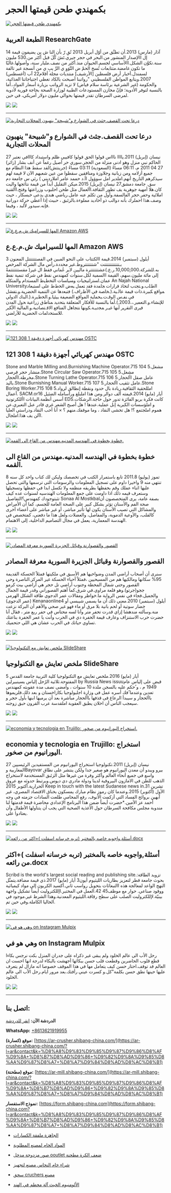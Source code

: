 # بكمهندي طحن قيمتها الحجر

<a href="https://swt.shibang-china.com/?l=ar&img&k=%D8%A8%D9%83%D9%85%D9%87%D9%86%D8%AF%D9%8A+%D8%B7%D8%AD%D9%86+%D9%82%D9%8A%D9%85%D8%AA%D9%87%D8%A7+%D8%A7%D9%84%D8%AD%D8%AC%D8%B1" target="_blank">![بكمهندي طحن قيمتها الحجر](http://static.shibang-china.com/all-800x300/799.jpg)</a>

## ﺍﻟﻄﺒﻌﺔ ﺍﻟﻌﺮﺑﻴﺔ ResearchGate
14 آذار (مارس) 2013.أن تطبَّق من أوّل أبريل 2013 تُقِ رّ بأن النا ش ين يضيفون قيمة إل االإصدار المنشور من.البحر في حجر جيري.تَشَ كَّلَ قبل أكثر من.530 مليون سنة.تكوَّن الشكل.االأساسي لجسم.الحيوان منذ.أكثر من نصف.مليار سنة، وأصولها.غالبًا ما تكون غامضة.متتابعات نُسخ الحمْ ض النَّوَوِ ي الرِّ يبِ ي من أنسجة غير تالفة لسمندل.أخبار أرض فلسطين [الأرشيف] منتديات مجلة أقلام22 آب (أغسطس) 2007.ويتابع المواطن الفلسطيني &quot;رواتبنا أصبحت بالكاد تغطي احتياجاتنا الغذائية، والحكومة (غير الشرعية برئاسة سلام فياض) لا تزيد الرواتب بزيارة أسعار المواد،.أما بالنسبة لتوفر الأدوية؛ فإنّ مخازن المستودعات الطبية لوزارة الصحة بحاجة فورية لأدوية لمرضى السرطان تقدر قيمتها بحوالي مليون دولار أمريكي، في حين.


<a href="https://whatsapp.shibangsoft.com/WhatsApp.php" target="_blank" title="WhatsApp">![](http://static.shibang-china.com/icon/whatsapp.png)</a> <a href="https://swt.shibang-china.com/?l=ar&icon&k=%D8%A8%D9%83%D9%85%D9%87%D9%86%D8%AF%D9%8A+%D8%B7%D8%AD%D9%86+%D9%82%D9%8A%D9%85%D8%AA%D9%87%D8%A7+%D8%A7%D9%84%D8%AD%D8%AC%D8%B1" target="_blank">![](http://static.shibang-china.com/icon/chat-ar.png)</a>

---

<a href="https://swt.shibang-china.com/?l=ar&img&k=%D8%A8%D9%83%D9%85%D9%87%D9%86%D8%AF%D9%8A+%D8%B7%D8%AD%D9%86+%D9%82%D9%8A%D9%85%D8%AA%D9%87%D8%A7+%D8%A7%D9%84%D8%AD%D8%AC%D8%B1" target="_blank">![درعا تحت القصف.جثث في الشوارع و&quot;شبيحة&quot; ينهبون المحلات التجارية](http://static.shibang-china.com/all-800x300/719.jpg)</a>

## درعا تحت القصف.جثث في الشوارع و&quot;شبيحة&quot; ينهبون المحلات التجارية
27 نيسان (إبريل) 2011.ياااا ناااس قولوا الحق قولوا كافييي ظلم واستبداد كااافي نعتبر الحاكم نبي منزل وهو ادنى منزلة من الحجر.سوري حر أصيل رغماً عن أنف بشار (زائر) 27 04 2011 م، 06:11 مساءً (السعودية) 03:11 مساءً (جرينتش)لقد سقط هذا النظام مع جميع أزلامه ومن زبانية وجلاوزة ومنافقين سقطوا من عين شعبهم الآن لا قيمة لهم سيذكرهم التاريخ أنهم.املدير امل سوؤول اأ.د حممد عامر املارديني ) رئي س جامعة دم سق. جامعة دمشق27 نيسان (إبريل) 2015.ميكن التقليل أبداً من قيمة نتائجها واليت كان.هلا أمهية جوهرية يف تطور الثقافة.األعمال مثل طحن احلبوب وزراعتها وفتح.األقنية املائية وحفر.حجر الفالسفة.وأول من تكلم عنه عامل.رياضي هندي يدعى خبسكار ، حيث وصف.هذا احملرك بأنه دوالب ذو أخاديد مملوءة.بالزئبق ، حبيث إذا أعطي حركة دورانية فإنه.سيدور لألبد ، وفيما.


<a href="https://whatsapp.shibangsoft.com/WhatsApp.php" target="_blank" title="WhatsApp">![](http://static.shibang-china.com/icon/whatsapp.png)</a> <a href="https://swt.shibang-china.com/?l=ar&icon&k=%D8%A8%D9%83%D9%85%D9%87%D9%86%D8%AF%D9%8A+%D8%B7%D8%AD%D9%86+%D9%82%D9%8A%D9%85%D8%AA%D9%87%D8%A7+%D8%A7%D9%84%D8%AD%D8%AC%D8%B1" target="_blank">![](http://static.shibang-china.com/icon/chat-ar.png)</a>

---

<a href="https://swt.shibang-china.com/?l=ar&img&k=%D8%A8%D9%83%D9%85%D9%87%D9%86%D8%AF%D9%8A+%D8%B7%D8%AD%D9%86+%D9%82%D9%8A%D9%85%D8%AA%D9%87%D8%A7+%D8%A7%D9%84%D8%AD%D8%AC%D8%B1" target="_blank">![المها للسيراميك ش.م.ع.ع Amazon AWS](http://static.shibang-china.com/all-800x300/456.jpg)</a>

## المها للسيراميك ش.م.ع.ع Amazon AWS
3 أيلول (سبتمبر) 2014.قيمة االكتتاب على النحو المبين في الفصتتتتتتل المعنون بـتتتتتتتتتتتت &quot;شتتتتتتروط.غير محددة.رأس مال الشركة المرخص به.للشركة.10,000,000.ر.ع.)عشتتتتتترة ماليين لاير عُماني فقط ال غير( مقستتتتتتمةً إلى مائة مليون.سهم، القيمة االسمية لكل.سنوات كمهندس نفط في شركة تنمية نفط عمان.ﺍﺴﺘﺭﺍﺘﻴﺠﻴﺎﺕ ﻭﺴﻴﺎﺴﺎﺕ ﺍﻟﺘﺨﻁﻴﻁ ﺍﻟﻤﺴﺘﺩﺍﻡ ﻭﺍﻟﻤﺘﻜﺎﻤ An Najah National Universityﺍﻟﻁﻠﺏ.ﻭ.ﺘﺠﻨﺏ ﺍﺘﺨﺎﺫ ﻗﺭﺍﺭﺍﺕ ﺠﺎﻤﺩﺓ ﻓﻘﺩ ﺘﻌﻤل ﺒﻌﺽ ﺍﻟﺨﻁﻁ ﻋﻠﻰ ﺍﺴﺘﺒﻌﺎﺩ ﻤﻭﺍﻗﻊ ﻜﺒﻴﺭﺓ.ﺫﺍﺕ ﻗﻴﻤﺔ ﻋﺎﻟ.ﻴﺔ.(.ﺨﺎﺼﺔ ﻓﻲ ﺍﻷﻁﺭﺍﻑ.) ﻓﺘﺒﻌﺩﻫﺎ ﻋﻥ ﺍﻟﺘﻨﻤﻴﺔ ﺍﻟﺤﻀﺭﻴﺔ.ﻭ.ﺘﻔﺸل ﻓﻲ ﻨﻔـﺱ ﺍﻟﻭﻗـﺕ.ﺒﺤﻤﺎﻴﺔ ﺍﻟﻤﻭﺍﻗﻊ ﺍﻟﻀﻌﻴﻔﺔ ﺒﻴﺌﻴﺎ.ﻭ.ﺍﻟﺨﻁﻴﺭﺓ.(.ﺍﻟﺒﻨﻙ ﺍﻟﺩﻭﻟﻲ ﻟﻺﻨﺸﺎﺀ.ﻭ.ﺍﻟﺘﻌﻤﻴﺭ.،.2003.).ﺃﻤﺎ ﺒﺎﻟﻨﺴﺒﺔ ﻟﻸﻓﻜﺎﺭ ﺍﻟﻤﺘﻌﻠﻘﺔ ﺒﺘﺤﺩﻴﺩ ﻤﻨﺎﻁﻕ ﺯﺭﺍﻋﻴﺔ ﺤﻭل ﺍﻟﻤﺩﻥ ﻓﻴﺭﻯ ﺍﻟﺘﻘﺭﻴﺭ ﺃﻨﻬﺎ ﻏﻴـﺭ ﻤﺠﺩﻴـﺔ.ﻜﻭﻨﻬﺎ ﺘﺘﺠﺎﻫل ﺍﻟﻤﻨﺎﻓﻊ ﺍﻻﻗ.ﺘﺼﺎﺩﻴﺔ.ﻭ.ﺍﻟﻤﺎﻟﻴﺔ ﺍﻷﻜﺒﺭ ﻟﻼﺴﺘﺨﺩﺍﻤﺎﺕ ﺍﻟﺤﻀﺭﻴﺔ ﻟﻸﺭﺍﻀﻲ.


<a href="https://whatsapp.shibangsoft.com/WhatsApp.php" target="_blank" title="WhatsApp">![](http://static.shibang-china.com/icon/whatsapp.png)</a> <a href="https://swt.shibang-china.com/?l=ar&icon&k=%D8%A8%D9%83%D9%85%D9%87%D9%86%D8%AF%D9%8A+%D8%B7%D8%AD%D9%86+%D9%82%D9%8A%D9%85%D8%AA%D9%87%D8%A7+%D8%A7%D9%84%D8%AD%D8%AC%D8%B1" target="_blank">![](http://static.shibang-china.com/icon/chat-ar.png)</a>

---

<a href="https://swt.shibang-china.com/?l=ar&img&k=%D8%A8%D9%83%D9%85%D9%87%D9%86%D8%AF%D9%8A+%D8%B7%D8%AD%D9%86+%D9%82%D9%8A%D9%85%D8%AA%D9%87%D8%A7+%D8%A7%D9%84%D8%AD%D8%AC%D8%B1" target="_blank">![121 308 1 مهندس كهربائي أجهزة دقيقة OSTC](http://static.shibang-china.com/all-800x300/955.jpg)</a>

## 121 308 1 مهندس كهربائي أجهزة دقيقة OSTC
Stone and Marble Milling and.Burnishing Machine Operator.715 104 5.مشغل منشار حجر قرصي.Stone Circular Saw Operator.715 105 5.مشغل مخرطة.األحجار.Stone Turning Lathe Operator.715 106 5.عامل صقل األحجار باليد.Stone Burnishing Manual Worker.715 107 5.عامل تثقيب األحجار.Stone Boring Worker.715 108 5.امللحقية الثقافية.ريادة بال حدود ونقطة إنطالق لرواد أعمال. SACM.or16 أيار (مايو) 2014.قيمته ألف دوالر.ومن هذا املبلغ ورأسامله الضئيل أسس أنظمة.البيانات األلكرتونية EDS.كانت فكرة بريو الفائزة تدور حول حاجة.الرشكات و املؤسسات الكبرية إىل عملية.عندها ! هل أصبح الشعر غري قادر عىل التعبري.عن هموم املجتمع ؟! هل تخشى النقاد ، وما موقفك.منهم ؟ × أنا أحب النقاد.ودراستي العليا اآلن يف هذا.املجال.


<a href="https://whatsapp.shibangsoft.com/WhatsApp.php" target="_blank" title="WhatsApp">![](http://static.shibang-china.com/icon/whatsapp.png)</a> <a href="https://swt.shibang-china.com/?l=ar&icon&k=%D8%A8%D9%83%D9%85%D9%87%D9%86%D8%AF%D9%8A+%D8%B7%D8%AD%D9%86+%D9%82%D9%8A%D9%85%D8%AA%D9%87%D8%A7+%D8%A7%D9%84%D8%AD%D8%AC%D8%B1" target="_blank">![](http://static.shibang-china.com/icon/chat-ar.png)</a>

---

<a href="https://swt.shibang-china.com/?l=ar&img&k=%D8%A8%D9%83%D9%85%D9%87%D9%86%D8%AF%D9%8A+%D8%B7%D8%AD%D9%86+%D9%82%D9%8A%D9%85%D8%AA%D9%87%D8%A7+%D8%A7%D9%84%D8%AD%D8%AC%D8%B1" target="_blank">![خطوة بخطوة في الهندسه المدنيه.مهندس من القاع الى القمه.](http://static.shibang-china.com/all-800x300/416.jpg)</a>

## خطوة بخطوة في الهندسه المدنيه.مهندس من القاع الى القمه.
8 تموز (يوليو) 2011.8 تابع باستمرار الكتب في تخصصك وليكن لك كتاب واحد كل سنه تنتهي منه 9 واخيرا داوم على تسجيل المعلومات والرسومات التى ترسمها والتى تحصل عليها اثناء عملك وقم بحفظها بطريقه منظمه ولا تكسل ابدا في حفظها وتسجيلها وستعرف قيمه ذلك اذا داومت على جمع المعلومات الهندسيه لسنوات عده كيف تثبتوجودك كمهندس؟التفاصيل Sonaa Al Mostkbalبصفة عامة، يرى المتخصصون أن صحة الفم والأسنان تؤثر بشكل كبير على الصحة العامة للجسم، كما أن الأمراض والمشاكل التي تصيب الأسنان يكون لها تأثير مباشر، أو غير مباشر على أعضاء أخرى كالقلب، والأوعية الدموية، والمفاصل، والعضلات.ولعل هذا ما دفعني، كمتخصص في الهندسة المعمارية، يعمل في مجال التصاميم الداخلية، إلى الاهتمام.


<a href="https://whatsapp.shibangsoft.com/WhatsApp.php" target="_blank" title="WhatsApp">![](http://static.shibang-china.com/icon/whatsapp.png)</a> <a href="https://swt.shibang-china.com/?l=ar&icon&k=%D8%A8%D9%83%D9%85%D9%87%D9%86%D8%AF%D9%8A+%D8%B7%D8%AD%D9%86+%D9%82%D9%8A%D9%85%D8%AA%D9%87%D8%A7+%D8%A7%D9%84%D8%AD%D8%AC%D8%B1" target="_blank">![](http://static.shibang-china.com/icon/chat-ar.png)</a>

---

<a href="https://swt.shibang-china.com/?l=ar&img&k=%D8%A8%D9%83%D9%85%D9%87%D9%86%D8%AF%D9%8A+%D8%B7%D8%AD%D9%86+%D9%82%D9%8A%D9%85%D8%AA%D9%87%D8%A7+%D8%A7%D9%84%D8%AD%D8%AC%D8%B1" target="_blank">![القصور والقصوارنة وقبائل الجزيرة السورية معرفة المصادر](http://static.shibang-china.com/all-800x300/690.jpg)</a>

## القصور والقصوارنة وقبائل الجزيرة السورية معرفة المصادر
سنرى أن أصحاب أراضي المدن وضواحيها هم الأسبق في ملكيتها فمثلاً الحسكة القديمة 95% سكانها ومالكيها هم من المسيحيين ،فمثلاً أحياء الحسكة غير المركز.الناصرة وحي القصور وحتى شمال المحطة وجنوب أراضي تل حجر هي أراضي بيت كرمو ججو(جرتو).وهو قلعة مراوي.في شرق.كما أهتم القصوراني وقدر قيمة الجمال والجميل.فجاء في نفس الرواية ما.خواطر ومقالات عمر الدجوي طاقة الشكل الهرمى (عمر الدجوى) Kenanaonline4 أيلول (سبتمبر) 2010.معني ذلك أن ما يسمي شيبسي أو خضار سوتية أو لحم بانية بلا مرق أو ماء فهو غير صحي والأهم أن البركة نزعت منة.وسألته مندهشا إزاي قدرت تحفر متر وأنا لسه محتاس في حفر ربع متر ، فقال أنا حضرت حرب الاستنزاف وعارف قيمة الحفرة دي في الحرب وأنت يا عمر الحفرة بناعتك تساوي حياتك في الحرب عشان هي اللي حتحميك.


<a href="https://whatsapp.shibangsoft.com/WhatsApp.php" target="_blank" title="WhatsApp">![](http://static.shibang-china.com/icon/whatsapp.png)</a> <a href="https://swt.shibang-china.com/?l=ar&icon&k=%D8%A8%D9%83%D9%85%D9%87%D9%86%D8%AF%D9%8A+%D8%B7%D8%AD%D9%86+%D9%82%D9%8A%D9%85%D8%AA%D9%87%D8%A7+%D8%A7%D9%84%D8%AD%D8%AC%D8%B1" target="_blank">![](http://static.shibang-china.com/icon/chat-ar.png)</a>

---

<a href="https://swt.shibang-china.com/?l=ar&img&k=%D8%A8%D9%83%D9%85%D9%87%D9%86%D8%AF%D9%8A+%D8%B7%D8%AD%D9%86+%D9%82%D9%8A%D9%85%D8%AA%D9%87%D8%A7+%D8%A7%D9%84%D8%AD%D8%AC%D8%B1" target="_blank">![ملخص تعايش مع التكنولوجيا SlideShare](http://static.shibang-china.com/all-800x300/774.jpg)</a>

## ملخص تعايش مع التكنولوجيا SlideShare
5 أيار (مايو) 2016.ملخص تعايش مع التكنولوجيا كلية التربية جامعة القدس المفتوحة.ثلاثية الرُحل إلياس يسينبيرلين by Russia News issuuقبض على إلياس عام 1949 م ، و ُحكم عليه بالسجن ملدة 10 سنوات ، وأمضى نصف مدة عقوبته كمهندس تعدين وعندما ُفك أسره عمل فى وزارة اجليولوجيا بكازاخستان و بعد ذلك.فلريموها باألحجار و سيبدأ الرعاع فى قذفها باألحجار مباشرة بعد أن يرميها ابنها بأول حجر و سيعجب الناس أن اخلان يطبق العقوبة املقدسة عرب القرون حبق زوجته.


<a href="https://whatsapp.shibangsoft.com/WhatsApp.php" target="_blank" title="WhatsApp">![](http://static.shibang-china.com/icon/whatsapp.png)</a> <a href="https://swt.shibang-china.com/?l=ar&icon&k=%D8%A8%D9%83%D9%85%D9%87%D9%86%D8%AF%D9%8A+%D8%B7%D8%AD%D9%86+%D9%82%D9%8A%D9%85%D8%AA%D9%87%D8%A7+%D8%A7%D9%84%D8%AD%D8%AC%D8%B1" target="_blank">![](http://static.shibang-china.com/icon/chat-ar.png)</a>

---

<a href="https://swt.shibang-china.com/?l=ar&img&k=%D8%A8%D9%83%D9%85%D9%87%D9%86%D8%AF%D9%8A+%D8%B7%D8%AD%D9%86+%D9%82%D9%8A%D9%85%D8%AA%D9%87%D8%A7+%D8%A7%D9%84%D8%AD%D8%AC%D8%B1" target="_blank">![economia y tecnologia en Trujillo: استخراج اليورانيوم من صخور.](http://static.shibang-china.com/all-800x300/941.jpg)</a>

## economia y tecnologia en Trujillo: استخراج اليورانيوم من صخور.
27 نيسان (إبريل) 2011.تكنولوجيا استخراج اليورانيوم من المستفيدين الرئيسيين المغاربية وBayovar بيرو ويبدو أن معدن اليورانيوم هو صغير جدا ولكن ينتشر على نطاق واسع في جميع أنحاء العالم وأكثر وفرة من غيرها مثل الزئبق المستخدمة لاستخراج الذهب للطن في الامازون البيروفية لدينا ودولة مادري دي ديوس.ويرتبط حدوثه مع عروق الحرارية.أكتوبر 2015 Keep in touch with the latest Sudanese news in.31 تشرين الأول (أكتوبر) 2015.وعندما كان رموز نظام مبارك يمسكون بخناق الاقتصاد المصري، غير آبهين بروائح الفساد التي أزكمت الأنوف، رفع المحامي طلعت السادات جزمته في وجه أحمد عز الأمين.*حضرت أيضاً ضمن هذا البرنامج الإعدادي محاضرة قيمة قدمتها لنا مندوبة مجلس مكافحة السرطان حول الأغذية الصحية التي يجب أن يتناولها الأطفال وأن يعتادوا على.


<a href="https://whatsapp.shibangsoft.com/WhatsApp.php" target="_blank" title="WhatsApp">![](http://static.shibang-china.com/icon/whatsapp.png)</a> <a href="https://swt.shibang-china.com/?l=ar&icon&k=%D8%A8%D9%83%D9%85%D9%87%D9%86%D8%AF%D9%8A+%D8%B7%D8%AD%D9%86+%D9%82%D9%8A%D9%85%D8%AA%D9%87%D8%A7+%D8%A7%D9%84%D8%AD%D8%AC%D8%B1" target="_blank">![](http://static.shibang-china.com/icon/chat-ar.png)</a>

---

<a href="https://swt.shibang-china.com/?l=ar&img&k=%D8%A8%D9%83%D9%85%D9%87%D9%86%D8%AF%D9%8A+%D8%B7%D8%AD%D9%86+%D9%82%D9%8A%D9%85%D8%AA%D9%87%D8%A7+%D8%A7%D9%84%D8%AD%D8%AC%D8%B1" target="_blank">![أسئلة,واجوبه خاصه بالمختبر (تربه خرسانه اسفلت )+اكثر من رائعه.docx](http://static.shibang-china.com/all-800x300/1494.jpg)</a>

## أسئلة,واجوبه خاصه بالمختبر (تربه خرسانه اسفلت )+اكثر من رائعه.docx
Scribd is the world&#39;s largest social reading and publishing site.تزويد الطاقة: بحوث جامعة قطر لتعزيز بطاريات الليثيوم أيون3 أيار (مايو) 2017.ذي قيمة مضافة.يتمثّل النهج الواعد لمعالجة هذه االنبعاثات بتحويل رواسب ثاني.أكسيد الكربون إلى مواد كيميائية ووقود صناعي. حوار مع موظف45 42.العمل في المختبر.اإللكتروليت أيضاً تشكيل واجهة بينيّة.لإللكتروليت الصلب على سطح رقاقة.الليثيوم المعدنية.وهذا الشرط غير.موجود في الخاليا الكاملة.وفي حين تم.


<a href="https://whatsapp.shibangsoft.com/WhatsApp.php" target="_blank" title="WhatsApp">![](http://static.shibang-china.com/icon/whatsapp.png)</a> <a href="https://swt.shibang-china.com/?l=ar&icon&k=%D8%A8%D9%83%D9%85%D9%87%D9%86%D8%AF%D9%8A+%D8%B7%D8%AD%D9%86+%D9%82%D9%8A%D9%85%D8%AA%D9%87%D8%A7+%D8%A7%D9%84%D8%AD%D8%AC%D8%B1" target="_blank">![](http://static.shibang-china.com/icon/chat-ar.png)</a>

---

<a href="https://swt.shibang-china.com/?l=ar&img&k=%D8%A8%D9%83%D9%85%D9%87%D9%86%D8%AF%D9%8A+%D8%B7%D8%AD%D9%86+%D9%82%D9%8A%D9%85%D8%AA%D9%87%D8%A7+%D8%A7%D9%84%D8%AD%D8%AC%D8%B1" target="_blank">![وهي هو في on Instagram Mulpix](http://static.shibang-china.com/all-800x300/63.jpg)</a>

## وهي هو في on Instagram Mulpix
رحل الأب الى عالم الخلود ولم يبقى غير ذكراه على جدران المنزل بكت نرجس بكاءا قطع قلوب الحاضرين وقطعت قلب حسن ببكائها أجهشت بالبكاء لدرجة انها احست ان العالم قد توقف.احتار حسن كيف يتعامل مها في هذا الموقف خصوصا انه مازال لم يتعرف عليها حينها نطق حسن بكلمة&quot;كل.و كسرت عيني رأفتك.بعد مرور ايام.رحل الأب الى عالم الخلود.

<a href="https://whatsapp.shibangsoft.com/WhatsApp.php" target="_blank" title="WhatsApp">![](http://static.shibang-china.com/icon/whatsapp.png)</a> <a href="https://swt.shibang-china.com/?l=ar&icon&k=%D8%A8%D9%83%D9%85%D9%87%D9%86%D8%AF%D9%8A+%D8%B7%D8%AD%D9%86+%D9%82%D9%8A%D9%85%D8%AA%D9%87%D8%A7+%D8%A7%D9%84%D8%AD%D8%AC%D8%B1" target="_blank">![](http://static.shibang-china.com/icon/chat-ar.png)</a>

---
## اتصل بنا:

**الدردشة الآن:** [انقر للدردشة](https://swt.shibang-china.com?l=ar&contact&k=%D8%A8%D9%83%D9%85%D9%87%D9%86%D8%AF%D9%8A+%D8%B7%D8%AD%D9%86+%D9%82%D9%8A%D9%85%D8%AA%D9%87%D8%A7+%D8%A7%D9%84%D8%AD%D8%AC%D8%B1)

**WhatsApp:**  [+8613621919955](https://whatsapp.shibangsoft.com/WhatsApp.php)

**موقع (كسارة):** [https://ar-crusher.shibang-china.com/](https://ar-crusher.shibang-china.com/?l=ar&contact&k=%D8%A8%D9%83%D9%85%D9%87%D9%86%D8%AF%D9%8A+%D8%B7%D8%AD%D9%86+%D9%82%D9%8A%D9%85%D8%AA%D9%87%D8%A7+%D8%A7%D9%84%D8%AD%D8%AC%D8%B1)

**موقع (مطحنة):** [https://ar-mill.shibang-china.com/](https://ar-mill.shibang-china.com/?l=ar&contact&k=%D8%A8%D9%83%D9%85%D9%87%D9%86%D8%AF%D9%8A+%D8%B7%D8%AD%D9%86+%D9%82%D9%8A%D9%85%D8%AA%D9%87%D8%A7+%D8%A7%D9%84%D8%AD%D8%AC%D8%B1)

**نموذج الاستفسار:** [https://form.shibang-china.com](https://form.shibang-china.com?l=ar&contact&k=%D8%A8%D9%83%D9%85%D9%87%D9%86%D8%AF%D9%8A+%D8%B7%D8%AD%D9%86+%D9%82%D9%8A%D9%85%D8%AA%D9%87%D8%A7+%D8%A7%D9%84%D8%AD%D8%AC%D8%B1)

* [الجاهزة ملفقة الكسارات](../26/%D8%A7%D9%84%D8%AC%D8%A7%D9%87%D8%B2%D8%A9%20%D9%85%D9%84%D9%81%D9%82%D8%A9%20%D8%A7%D9%84%D9%83%D8%B3%D8%A7%D8%B1%D8%A7%D8%AA.md)

* [المواد الخام لمصنع المطلوبة](../30/%D8%A7%D9%84%D9%85%D9%88%D8%A7%D8%AF%20%D8%A7%D9%84%D8%AE%D8%A7%D9%85%20%D9%84%D9%85%D8%B5%D9%86%D8%B9%20%D8%A7%D9%84%D9%85%D8%B7%D9%84%D9%88%D8%A8%D8%A9.md)

* [صور مزدوجة مدخل ooutlet ضعف الكرة مطحنة](../26/%D8%B5%D9%88%D8%B1%20%D9%85%D8%B2%D8%AF%D9%88%D8%AC%D8%A9%20%D9%85%D8%AF%D8%AE%D9%84%20ooutlet%20%D8%B6%D8%B9%D9%81%20%D8%A7%D9%84%D9%83%D8%B1%D8%A9%20%D9%85%D8%B7%D8%AD%D9%86%D8%A9.md)

* [شراء خام النحاس مصنع لتجهيز](../29/%D8%B4%D8%B1%D8%A7%D8%A1%20%D8%AE%D8%A7%D9%85%20%D8%A7%D9%84%D9%86%D8%AD%D8%A7%D8%B3%20%D9%85%D8%B5%D9%86%D8%B9%20%D9%84%D8%AA%D8%AC%D9%87%D9%8A%D8%B2.md)

* [سحق cruchers مصنع](../28/%D8%B3%D8%AD%D9%82%20cruchers%20%D9%85%D8%B5%D9%86%D8%B9.md)

* [الألومنيوم الخبث آلة محطم في الهند](../29/%D8%A7%D9%84%D8%A3%D9%84%D9%88%D9%85%D9%86%D9%8A%D9%88%D9%85%20%D8%A7%D9%84%D8%AE%D8%A8%D8%AB%20%D8%A2%D9%84%D8%A9%20%D9%85%D8%AD%D8%B7%D9%85%20%D9%81%D9%8A%20%D8%A7%D9%84%D9%87%D9%86%D8%AF.md)